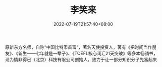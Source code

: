 ﻿---
weight: 
title: "李笑来"
description: "原新东方名师，自称“中国比特币首富”，著名天使投资人，著有《把时间当作朋友》、《新生——七年就是一辈子》、《TOEFL核心词汇21天突破》等多本畅销书，现为情非得已（北京）科技有..."
date: 2022-07-19T21:57:40+08:00
lastmod: 2022-07-19T16:45:40+08:00
draft: false
authors: ["seven"]
featuredImage: "lixiaolai.jpg"
link: "https://weibo.com/bylixiaolai"
tags: ["微博","李笑来"]
categories: ["navigation"]
navigation: ["微博"]
lightgallery: true
toc: true
pinned: false
recommend: false
recommend1: false
---
原新东方名师，自称“中国比特币首富”，著名天使投资人，著有《把时间当作朋友》、《新生——七年就是一辈子》、《TOEFL核心词汇21天突破》等多本畅销书，现为情非得已（北京）科技有限公司创始人，致力于让一部分知识分子先富起来
